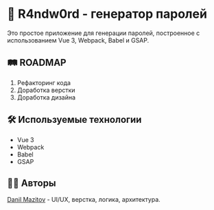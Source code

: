 # 🚀 R4ndw0rd - генератор паролей

Это простое приложение для генерации паролей, построенное с использованием Vue 3, Webpack, Babel и GSAP.

## 🛤 ROADMAP

1. Рефакторинг кода
2. Доработка верстки
3. Доработка дизайна

## 🛠️ Используемые технологии

- Vue 3
- Webpack
- Babel
- GSAP

## 👨‍💻 Авторы
[Danil Mazitov](https://github.com/pokaneprishel) - UI/UX, верстка, логика, архитектура.

